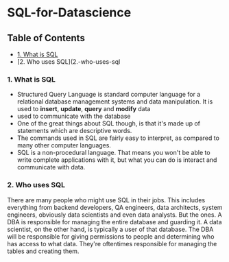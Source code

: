 # SQL-for-Datascience

## Table of Contents
- [1. What is SQL](1.-what-is-sql)
- [2. Who uses SQL](2.-who-uses-sql


### 1. What is SQL
- Structured Query Language is standard computer language for a relational database management systems and data manipulation. It is used to **insert**, **update**, **query** and **modify** data
- used to communicate with the database
- One of the great things about SQL though, is that it's made up of statements which are descriptive words.
- The commands used in SQL are fairly easy to interpret, as compared to many other computer languages.
- SQL is a non-procedural language. That means you won't be able to write complete applications with it, but what you can do is interact and communicate with data.
### 2. Who uses SQL
There are many people who might use SQL in their jobs. This includes everything from backend developers, QA engineers, data architects, system engineers, obviously data scientists and even data analysts. But the ones. A DBA is responsible for managing the entire database and guarding it. A data scientist, on the other hand, is typically a user of that database. The DBA will be responsible for giving permissions to people and determining who has access to what data. They're oftentimes responsible for managing the tables and creating them.

